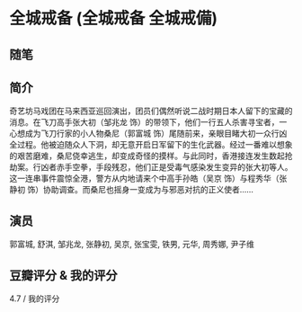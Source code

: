 # 全城戒备 (全城戒备 全城戒備)

## 随笔

## 简介

奇艺坊马戏团在马来西亚巡回演出，团员们偶然听说二战时期日本人留下的宝藏的消息。在飞刀高手张大初（邹兆龙 饰）的带领下，他们一行五人杀害寻宝者，一心想成为飞刀行家的小人物桑尼（郭富城 饰）尾随前来，亲眼目睹大初一众行凶全过程。他被迫随众人下洞，却无意开启日军留下的生化武器。经过一番难以想象的艰苦磨难，桑尼侥幸逃生，却变成奇怪的摸样。与此同时，香港接连发生数起抢劫案。行凶者赤手空拳，手段残忍，他们正是受毒气感染发生变异的张大初等人。这一连串事件震惊全港，警方从内地请来个中高手孙皓（吴京 饰）与程秀华（张静初 饰）协助调查。而桑尼也摇身一变成为与邪恶对抗的正义使者……

## 演员

郭富城, 舒淇, 邹兆龙, 张静初, 吴京, 张宝雯, 铁男, 元华, 周秀娜, 尹子维

## 豆瓣评分 & 我的评分

4.7 / 我的评分
